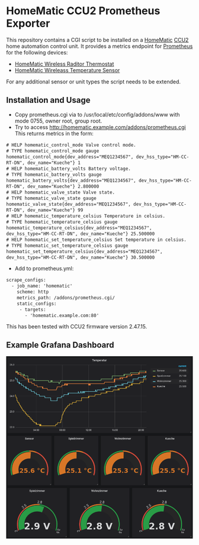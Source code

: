 HomeMatic CCU2 Prometheus Exporter
==================================

This repository contains a CGI script to be installed on a
[HomeMatic](https://www.eq-3.com/products/homematic.html)
[CCU2](https://www.eq-3.com/products/homematic/control-units-and-gateways/homematic-central-control-unit-ccu2.html)
home automation control unit. It provides a metrics endpoint for
[Prometheus](https://prometheus.io/) for the following devices:

 * [HomeMatic Wireless Raditor Thermostat](https://www.eq-3.com/products/homematic/heating-and-climate-control/homematic-wireless-radiator-thermostat.html)
 * [HomeMatic Wireleass Temperature Sensor](https://www.eq-3.com/products/homematic/heating-and-climate-control/homematic-wireless-temperature-sensor-outdoor.html)
 
For any additional sensor or unit types the script needs to be extended.

Installation and Usage
----------------------

 * Copy prometheus.cgi via to /usr/local/etc/config/addons/www with
   mode 0755, owner root, group root.
 * Try to access http://homematic.example.com/addons/prometheus.cgi
   This returns metrics in the form:
```
# HELP homematic_control_mode Valve control mode.
# TYPE homematic_control_mode gauge
homematic_control_mode{dev_address="MEQ1234567", dev_hss_type="HM-CC-RT-DN", dev_name="Kueche"} 1
# HELP homematic_battery_volts Battery voltage.
# TYPE homematic_battery_volts gauge
homematic_battery_volts{dev_address="MEQ1234567", dev_hss_type="HM-CC-RT-DN", dev_name="Kueche"} 2.800000
# HELP homematic_valve_state Valve state.
# TYPE homematic_valve_state gauge
homematic_valve_state{dev_address="MEQ1234567", dev_hss_type="HM-CC-RT-DN", dev_name="Kueche"} 99
# HELP homematic_temperature_celsius Temperature in celsius.
# TYPE homematic_temperature_celsius gauge
homematic_temperature_celsius{dev_address="MEQ1234567", dev_hss_type="HM-CC-RT-DN", dev_name="Kueche"} 25.500000
# HELP homematic_set_temperature_celsius Set temperature in celsius.
# TYPE homematic_set_temperature_celsius gauge
homematic_set_temperature_celsius{dev_address="MEQ1234567", dev_hss_type="HM-CC-RT-DN", dev_name="Kueche"} 30.500000
```
 * Add to prometheus.yml:
```
scrape_configs:
  - job_name: 'homematic'
    scheme: http
    metrics_path: /addons/prometheus.cgi/
    static_configs:
     - targets:
       - 'homematic.example.com:80'
```

This has been tested with CCU2 firmware version 2.47.15.

Example Grafana Dashboard
-------------------------

![Grafana Dashboard](/grafana.png)
